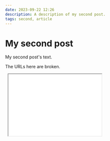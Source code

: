```yaml
---
date: 2023-09-22 12:26
description: A description of my second post.
tags: second, article
---
```

# My second post

My second post's text.

The URLs here are broken.

<picture>
  <source srcset="/assets/images/swift~dark.svg" media="(prefers-color-scheme: dark)" />
  <img src="/assets/images/swift.svg" alt="" />
</picture>

<picture>
  <source srcset="/media/cc0-images/surfer-240-200.jpg" media="(orientation: portrait)" />
  <img src="/media/cc0-images/painted-hand-298-332.jpg" alt="" />
</picture>

<iframe src="demo_iframe.htm" height="200" width="300" title="Iframe Example"></iframe>
